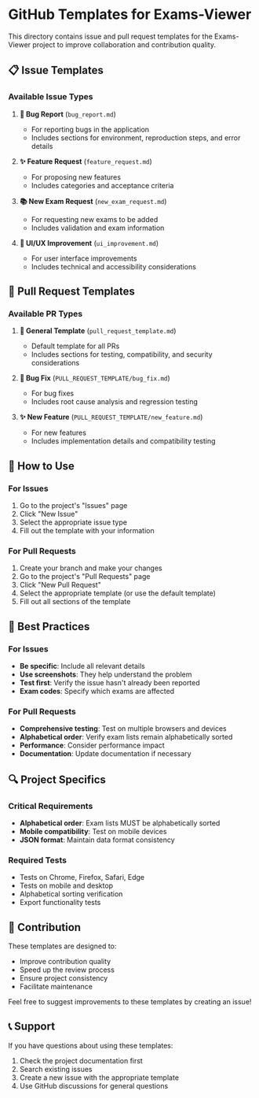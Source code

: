 # GitHub Templates for Exams-Viewer

This directory contains issue and pull request templates for the Exams-Viewer project to improve collaboration and contribution quality.

## 📋 Issue Templates

### Available Issue Types

1. **🐛 Bug Report** (`bug_report.md`)

   - For reporting bugs in the application
   - Includes sections for environment, reproduction steps, and error details

2. **✨ Feature Request** (`feature_request.md`)

   - For proposing new features
   - Includes categories and acceptance criteria

3. **📚 New Exam Request** (`new_exam_request.md`)

   - For requesting new exams to be added
   - Includes validation and exam information

4. **🎨 UI/UX Improvement** (`ui_improvement.md`)
   - For user interface improvements
   - Includes technical and accessibility considerations

## 🔄 Pull Request Templates

### Available PR Types

1. **📝 General Template** (`pull_request_template.md`)

   - Default template for all PRs
   - Includes sections for testing, compatibility, and security considerations

2. **🐛 Bug Fix** (`PULL_REQUEST_TEMPLATE/bug_fix.md`)

   - For bug fixes
   - Includes root cause analysis and regression testing

3. **✨ New Feature** (`PULL_REQUEST_TEMPLATE/new_feature.md`)

   - For new features
   - Includes implementation details and compatibility testing

## 🚀 How to Use

### For Issues

1. Go to the project's "Issues" page
2. Click "New Issue"
3. Select the appropriate issue type
4. Fill out the template with your information

### For Pull Requests

1. Create your branch and make your changes
2. Go to the project's "Pull Requests" page
3. Click "New Pull Request"
4. Select the appropriate template (or use the default template)
5. Fill out all sections of the template

## 📝 Best Practices

### For Issues

- **Be specific**: Include all relevant details
- **Use screenshots**: They help understand the problem
- **Test first**: Verify the issue hasn't already been reported
- **Exam codes**: Specify which exams are affected

### For Pull Requests

- **Comprehensive testing**: Test on multiple browsers and devices
- **Alphabetical order**: Verify exam lists remain alphabetically sorted
- **Performance**: Consider performance impact
- **Documentation**: Update documentation if necessary

## 🔍 Project Specifics

### Critical Requirements

- **Alphabetical order**: Exam lists MUST be alphabetically sorted
- **Mobile compatibility**: Test on mobile devices
- **JSON format**: Maintain data format consistency

### Required Tests

- Tests on Chrome, Firefox, Safari, Edge
- Tests on mobile and desktop
- Alphabetical sorting verification
- Export functionality tests

## 🤝 Contribution

These templates are designed to:

- Improve contribution quality
- Speed up the review process
- Ensure project consistency
- Facilitate maintenance

Feel free to suggest improvements to these templates by creating an issue!

## 📞 Support

If you have questions about using these templates:

1. Check the project documentation first
2. Search existing issues
3. Create a new issue with the appropriate template
4. Use GitHub discussions for general questions
